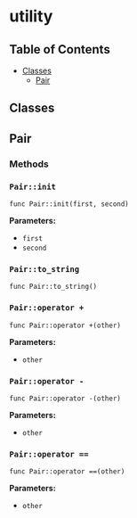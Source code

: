 # utility

## Table of Contents

- [Classes](#classes)
  - [Pair](#Pair)

## Classes

## Pair

### Methods

### `Pair::init`

```xylia
func Pair::init(first, second)
```

**Parameters:**

- `first`
- `second`

### `Pair::to_string`

```xylia
func Pair::to_string()
```

### `Pair::operator +`

```xylia
func Pair::operator +(other)
```

**Parameters:**

- `other`

### `Pair::operator -`

```xylia
func Pair::operator -(other)
```

**Parameters:**

- `other`

### `Pair::operator ==`

```xylia
func Pair::operator ==(other)
```

**Parameters:**

- `other`

